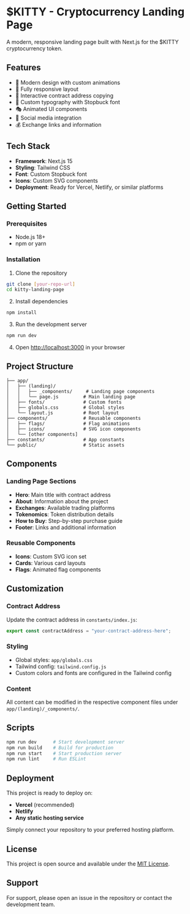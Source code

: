 # $KITTY - Cryptocurrency Landing Page

A modern, responsive landing page built with Next.js for the $KITTY cryptocurrency token.

## Features

- 🎨 Modern design with custom animations
- 📱 Fully responsive layout
- 🎯 Interactive contract address copying
- 🌟 Custom typography with Stopbuck font
- 🎭 Animated UI components
- 🔗 Social media integration
- 💰 Exchange links and information

## Tech Stack

- **Framework**: Next.js 15
- **Styling**: Tailwind CSS
- **Font**: Custom Stopbuck font
- **Icons**: Custom SVG components
- **Deployment**: Ready for Vercel, Netlify, or similar platforms

## Getting Started

### Prerequisites

- Node.js 18+
- npm or yarn

### Installation

1. Clone the repository

```bash
git clone [your-repo-url]
cd kitty-landing-page
```

2. Install dependencies

```bash
npm install
```

3. Run the development server

```bash
npm run dev
```

4. Open [http://localhost:3000](http://localhost:3000) in your browser

## Project Structure

```
├── app/
│   ├── (landing)/
│   │   ├── _components/     # Landing page components
│   │   └── page.js         # Main landing page
│   ├── fonts/              # Custom fonts
│   ├── globals.css         # Global styles
│   └── layout.js           # Root layout
├── components/             # Reusable components
│   ├── flags/              # Flag animations
│   ├── icons/              # SVG icon components
│   └── [other components]
├── constants/              # App constants
└── public/                 # Static assets
```

## Components

### Landing Page Sections

- **Hero**: Main title with contract address
- **About**: Information about the project
- **Exchanges**: Available trading platforms
- **Tokenomics**: Token distribution details
- **How to Buy**: Step-by-step purchase guide
- **Footer**: Links and additional information

### Reusable Components

- **Icons**: Custom SVG icon set
- **Cards**: Various card layouts
- **Flags**: Animated flag components

## Customization

### Contract Address

Update the contract address in `constants/index.js`:

```javascript
export const contractAddress = "your-contract-address-here";
```

### Styling

- Global styles: `app/globals.css`
- Tailwind config: `tailwind.config.js`
- Custom colors and fonts are configured in the Tailwind config

### Content

All content can be modified in the respective component files under `app/(landing)/_components/`.

## Scripts

```bash
npm run dev      # Start development server
npm run build    # Build for production
npm run start    # Start production server
npm run lint     # Run ESLint
```

## Deployment

This project is ready to deploy on:

- **Vercel** (recommended)
- **Netlify**
- **Any static hosting service**

Simply connect your repository to your preferred hosting platform.

## License

This project is open source and available under the [MIT License](LICENSE).

## Support

For support, please open an issue in the repository or contact the development team.
